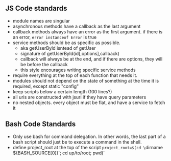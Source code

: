 JS Code standards
----

- module names are singular
- asynchronous methods have a callback as the last argument
- callback methods always have an error as the first argument. if there is an error, `error instanceof Error` is true
- service methods should be as specific as possible.
    - aka getUserById isntead of getUser
    - signature of getUserById(id[,options],callback)
    - callback will always be at the end, and if there are options, they will be before the callback
    - this style encourages writing specific service methods
- require everything at the top of each function that needs it.
- modules should not depend on the state of something at the time it is required, except static "config"
- keep scripts below a certain length (100 lines?)
- all uris are constructed with jsuri if they have query parameters
- no nested objects. every object must be flat, and have a service to fetch it

Bash Code Standards
-----

- Only use bash for command delegation. In other words, the last part of a bash script should just be to execute a command in the shell.
- define project_root at the top of the script `project_root=$(cd \`dirname ${BASH_SOURCE[0]}\`; cd up/to/root; pwd)`
